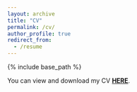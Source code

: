 ```yaml
---
layout: archive
title: "CV"
permalink: /cv/
author_profile: true
redirect_from:
  - /resume
---
```


{% include base_path %}

You can view and download my CV **[HERE](http://quanyulong.github.io/files/QuanyuLong_CV(SI).pdf)**.
